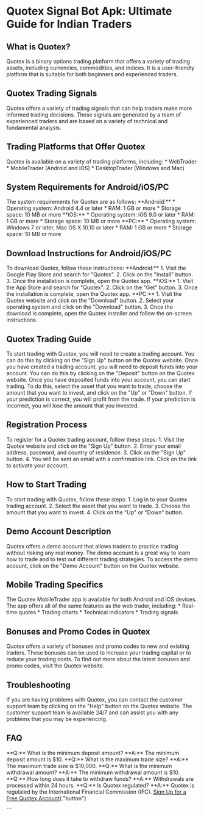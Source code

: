 # Quotex Signal Bot Apk: Ultimate Guide for Indian Traders

## What is Quotex?

Quotex is a binary options trading platform that offers a variety of
trading assets, including currencies, commodities, and indices. It is a
user-friendly platform that is suitable for both beginners and
experienced traders.

## Quotex Trading Signals

Quotex offers a variety of trading signals that can help traders make
more informed trading decisions. These signals are generated by a team
of experienced traders and are based on a variety of technical and
fundamental analysis.

## Trading Platforms that Offer Quotex

Quotex is available on a variety of trading platforms, including: \*
WebTrader \* MobileTrader (Android and iOS) \* DesktopTrader (Windows
and Mac)

## System Requirements for Android/iOS/PC

The system requirements for Quotex are as follows: \*\*Android:\*\* \*
Operating system: Android 4.4 or later \* RAM: 1 GB or more \* Storage
space: 10 MB or more \*\*iOS:\*\* \* Operating system: iOS 9.0 or later
\* RAM: 1 GB or more \* Storage space: 10 MB or more \*\*PC:\*\* \*
Operating system: Windows 7 or later, Mac OS X 10.10 or later \* RAM: 1
GB or more \* Storage space: 10 MB or more

## Download Instructions for Android/iOS/PC

To download Quotex, follow these instructions: \*\*Android:\*\* 1. Visit
the Google Play Store and search for "Quotex". 2. Click on the
"Install" button. 3. Once the installation is complete, open the
Quotex app. \*\*iOS:\*\* 1. Visit the App Store and search for
"Quotex". 2. Click on the "Get" button. 3. Once the
installation is complete, open the Quotex app. \*\*PC:\*\* 1. Visit the
Quotex website and click on the "Download" button. 2. Select your
operating system and click on the "Download" button. 3. Once the
download is complete, open the Quotex installer and follow the on-screen
instructions.

## Quotex Trading Guide

To start trading with Quotex, you will need to create a trading account.
You can do this by clicking on the "Sign Up" button on the Quotex
website. Once you have created a trading account, you will need to
deposit funds into your account. You can do this by clicking on the
"Deposit" button on the Quotex website. Once you have deposited
funds into your account, you can start trading. To do this, select the
asset that you want to trade, choose the amount that you want to invest,
and click on the "Up" or "Down" button. If your prediction
is correct, you will profit from the trade. If your prediction is
incorrect, you will lose the amount that you invested.

## Registration Process

To register for a Quotex trading account, follow these steps: 1. Visit
the Quotex website and click on the "Sign Up" button. 2. Enter
your email address, password, and country of residence. 3. Click on the
"Sign Up" button. 4. You will be sent an email with a confirmation
link. Click on the link to activate your account.

## How to Start Trading

To start trading with Quotex, follow these steps: 1. Log in to your
Quotex trading account. 2. Select the asset that you want to trade. 3.
Choose the amount that you want to invest. 4. Click on the "Up" or
"Down" button.

## Demo Account Description

Quotex offers a demo account that allows traders to practice trading
without risking any real money. The demo account is a great way to learn
how to trade and to test out different trading strategies. To access the
demo account, click on the "Demo Account" button on the Quotex
website.

## Mobile Trading Specifics

The Quotex MobileTrader app is available for both Android and iOS
devices. The app offers all of the same features as the web trader,
including: \* Real-time quotes \* Trading charts \* Technical indicators
\* Trading signals

## Bonuses and Promo Codes in Quotex

Quotex offers a variety of bonuses and promo codes to new and existing
traders. These bonuses can be used to increase your trading capital or
to reduce your trading costs. To find out more about the latest bonuses
and promo codes, visit the Quotex website.

## Troubleshooting

If you are having problems with Quotex, you can contact the customer
support team by clicking on the "Help" button on the Quotex
website. The customer support team is available 24/7 and can assist you
with any problems that you may be experiencing.

## FAQ

\*\*Q:\*\* What is the minimum deposit amount? \*\*A:\*\* The minimum
deposit amount is \$10. \*\*Q:\*\* What is the maximum trade size?
\*\*A:\*\* The maximum trade size is \$10,000. \*\*Q:\*\* What is the
minimum withdrawal amount? \*\*A:\*\* The minimum withdrawal amount is
\$10. \*\*Q:\*\* How long does it take to withdraw funds? \*\*A:\*\*
Withdrawals are processed within 24 hours. \*\*Q:\*\* Is Quotex
regulated? \*\*A:\*\* Quotex is regulated by the International Financial
Commission (IFC). [Sign Up for a Free Quotex
Account](\%22https://traff.sbs/brokerqxsignup\%22){."button"}

\`\`\`

